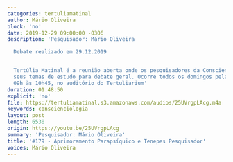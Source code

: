 ```yaml
---
categories: tertuliamatinal
author: Mário Oliveira
block: 'no'
date: 2019-12-29 09:00:00 -0306
description: 'Pesquisador: Mário Oliveira

  Debate realizado em 29.12.2019


  Tertúlia Matinal é a reunião aberta onde os pesquisadores da Conscienciologia apresentam
  seus temas de estudo para debate geral. Ocorre todos os domingos pela manhã, das
  09h às 10h45, no auditório do Tertuliarium'
duration: 01:48:50
explicit: 'no'
file: https://tertuliamatinal.s3.amazonaws.com/audios/25UVrgpLAcg.m4a
keywords: conscienciologia
layout: post
length: 6530
origin: https://youtu.be/25UVrgpLAcg
summary: 'Pesquisador: Mário Oliveira'
title: '#179 - Aprimoramento Parapsíquico e Tenepes Pesquisador'
voices: Mário Oliveira
---
```

